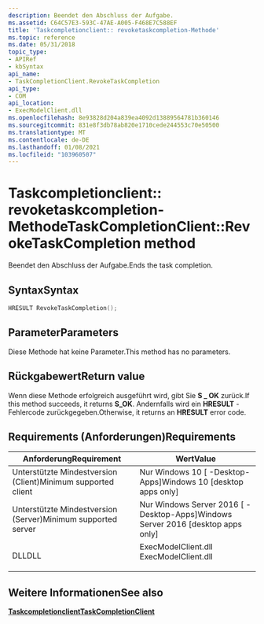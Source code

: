 ```yaml
---
description: Beendet den Abschluss der Aufgabe.
ms.assetid: C64C57E3-593C-47AE-A005-F468E7C588EF
title: 'Taskcompletionclient:: revoketaskcompletion-Methode'
ms.topic: reference
ms.date: 05/31/2018
topic_type:
- APIRef
- kbSyntax
api_name:
- TaskCompletionClient.RevokeTaskCompletion
api_type:
- COM
api_location:
- ExecModelClient.dll
ms.openlocfilehash: 8e93828d204a839ea4092d13889564781b360146
ms.sourcegitcommit: 831e8f3db78ab820e1710cede244553c70e50500
ms.translationtype: MT
ms.contentlocale: de-DE
ms.lasthandoff: 01/08/2021
ms.locfileid: "103960507"
---
```

# <a name="taskcompletionclientrevoketaskcompletion-method"></a><span data-ttu-id="0a3d7-103">Taskcompletionclient:: revoketaskcompletion-Methode</span><span class="sxs-lookup"><span data-stu-id="0a3d7-103">TaskCompletionClient::RevokeTaskCompletion method</span></span>

<span data-ttu-id="0a3d7-104">Beendet den Abschluss der Aufgabe.</span><span class="sxs-lookup"><span data-stu-id="0a3d7-104">Ends the task completion.</span></span>

## <a name="syntax"></a><span data-ttu-id="0a3d7-105">Syntax</span><span class="sxs-lookup"><span data-stu-id="0a3d7-105">Syntax</span></span>


```C++
HRESULT RevokeTaskCompletion();
```



## <a name="parameters"></a><span data-ttu-id="0a3d7-106">Parameter</span><span class="sxs-lookup"><span data-stu-id="0a3d7-106">Parameters</span></span>

<span data-ttu-id="0a3d7-107">Diese Methode hat keine Parameter.</span><span class="sxs-lookup"><span data-stu-id="0a3d7-107">This method has no parameters.</span></span>

## <a name="return-value"></a><span data-ttu-id="0a3d7-108">Rückgabewert</span><span class="sxs-lookup"><span data-stu-id="0a3d7-108">Return value</span></span>

<span data-ttu-id="0a3d7-109">Wenn diese Methode erfolgreich ausgeführt wird, gibt Sie **S \_ OK** zurück.</span><span class="sxs-lookup"><span data-stu-id="0a3d7-109">If this method succeeds, it returns **S\_OK**.</span></span> <span data-ttu-id="0a3d7-110">Andernfalls wird ein **HRESULT** -Fehlercode zurückgegeben.</span><span class="sxs-lookup"><span data-stu-id="0a3d7-110">Otherwise, it returns an **HRESULT** error code.</span></span>

## <a name="requirements"></a><span data-ttu-id="0a3d7-111">Requirements (Anforderungen)</span><span class="sxs-lookup"><span data-stu-id="0a3d7-111">Requirements</span></span>



| <span data-ttu-id="0a3d7-112">Anforderung</span><span class="sxs-lookup"><span data-stu-id="0a3d7-112">Requirement</span></span> | <span data-ttu-id="0a3d7-113">Wert</span><span class="sxs-lookup"><span data-stu-id="0a3d7-113">Value</span></span> |
|-------------------------------------|------------------------------------------------------------------------------------------------|
| <span data-ttu-id="0a3d7-114">Unterstützte Mindestversion (Client)</span><span class="sxs-lookup"><span data-stu-id="0a3d7-114">Minimum supported client</span></span><br/> | <span data-ttu-id="0a3d7-115">Nur Windows 10 \[ -Desktop-Apps\]</span><span class="sxs-lookup"><span data-stu-id="0a3d7-115">Windows 10 \[desktop apps only\]</span></span><br/>                                                    |
| <span data-ttu-id="0a3d7-116">Unterstützte Mindestversion (Server)</span><span class="sxs-lookup"><span data-stu-id="0a3d7-116">Minimum supported server</span></span><br/> | <span data-ttu-id="0a3d7-117">Nur Windows Server 2016 \[ -Desktop-Apps\]</span><span class="sxs-lookup"><span data-stu-id="0a3d7-117">Windows Server 2016 \[desktop apps only\]</span></span><br/>                                           |
| <span data-ttu-id="0a3d7-118">DLL</span><span class="sxs-lookup"><span data-stu-id="0a3d7-118">DLL</span></span><br/>                      | <dl> <span data-ttu-id="0a3d7-119"><dt>ExecModelClient.dll</dt></span><span class="sxs-lookup"><span data-stu-id="0a3d7-119"><dt>ExecModelClient.dll</dt></span></span> </dl> |



## <a name="see-also"></a><span data-ttu-id="0a3d7-120">Weitere Informationen</span><span class="sxs-lookup"><span data-stu-id="0a3d7-120">See also</span></span>

<dl> <dt>

[<span data-ttu-id="0a3d7-121">**Taskcompletionclient**</span><span class="sxs-lookup"><span data-stu-id="0a3d7-121">**TaskCompletionClient**</span></span>](taskcompletionclient.md)
</dt> </dl>

 

 




